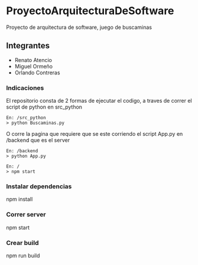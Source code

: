 # ProyectoArquitecturaDeSoftware
Proyecto de arquitectura de software, juego de buscaminas

## Integrantes
  - Renato Atencio
  - Miguel Ormeño
  - Orlando Contreras

### Indicaciones

El repositorio consta de 2 formas de ejecutar el codigo, a traves de correr el script de python en src_python

    En: /src_python
    > python Buscaminas.py

O corre la pagina que requiere que se este corriendo el script App.py en /backend que es el server

    En: /backend
    > python App.py
    
    En: /
    > npm start

### Instalar dependencias

  npm install

### Correr server

  npm start

### Crear build

  npm run build

